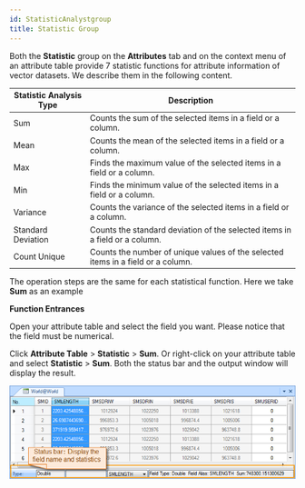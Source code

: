 ```yaml
---
id: StatisticAnalystgroup
title: Statistic Group  
---  
```

Both the **Statistic** group on the **Attributes** tab and on the context menu of an attribute table provide 7 statistic functions for attribute information of vector datasets. We describe them in the following content.

Statistic Analysis Type | Description  
---|---  
Sum | Counts the sum of the selected items in a field or a column.  
Mean | Counts the mean of the selected items in a field or a column.  
Max | Finds the maximum value of the selected items in a field or a column.  
Min | Finds the minimum value of the selected items in a field or a column.  
Variance | Counts the variance of the selected items in a field or a column.  
Standard Deviation | Counts the standard deviation of the selected items in a field or a column.  
Count Unique | Counts the number of unique values of the selected items in a field or a column.  
  
The operation steps are the same for each statistical function. Here we take **Sum** as an example

**Function Entrances**

Open your attribute table and select the field you want. Please notice that the field must be numerical.

Click **Attribute Table** > **Statistic** > **Sum**. Or right-click on your attribute table and select **Statistic** > **Sum**. Both the status bar and the output window will display the result.

![](img/sumResult.png)  

